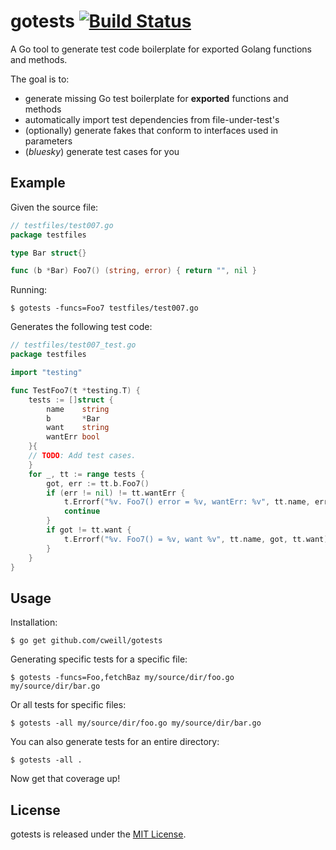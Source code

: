 # gotests [![Build Status](https://travis-ci.org/cweill/gotests.svg?branch=master)](https://travis-ci.org/cweill/gotests)
A Go tool to generate test code boilerplate for exported Golang functions and methods.

The goal is to:
* generate missing Go test boilerplate for __exported__ functions and methods
* automatically import test dependencies from file-under-test's
* (optionally) generate fakes that conform to interfaces used in parameters
* (_bluesky_) generate test cases for you

## Example
Given the source file:
```Go
// testfiles/test007.go
package testfiles

type Bar struct{}

func (b *Bar) Foo7() (string, error) { return "", nil }
```
Running: 
```
$ gotests -funcs=Foo7 testfiles/test007.go
```
Generates the following test code:
```Go
// testfiles/test007_test.go
package testfiles

import "testing"

func TestFoo7(t *testing.T) {
	tests := []struct {
		name    string
		b       *Bar
		want    string
		wantErr bool
	}{
	// TODO: Add test cases.
	}
	for _, tt := range tests {
		got, err := tt.b.Foo7()
		if (err != nil) != tt.wantErr {
			t.Errorf("%v. Foo7() error = %v, wantErr: %v", tt.name, err, tt.wantErr)
			continue
		}
		if got != tt.want {
			t.Errorf("%v. Foo7() = %v, want %v", tt.name, got, tt.want)
		}
	}
}
```
## Usage
Installation:
```
$ go get github.com/cweill/gotests
```
Generating specific tests for a specific file:
```
$ gotests -funcs=Foo,fetchBaz my/source/dir/foo.go my/source/dir/bar.go
```
Or all tests for specific files:
```
$ gotests -all my/source/dir/foo.go my/source/dir/bar.go
```
You can also generate tests for an entire directory:
```
$ gotests -all .
```
Now get that coverage up! 

## License

gotests is released under the [MIT License](http://www.opensource.org/licenses/MIT).
